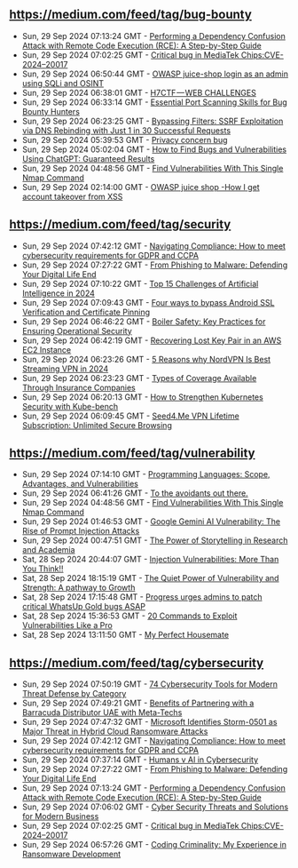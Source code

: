 ## https://medium.com/feed/tag/bug-bounty
- Sun, 29 Sep 2024 07:13:24 GMT - [Performing a Dependency Confusion Attack with Remote Code Execution (RCE): A Step-by-Step Guide](https://freedium.cfd/https://medium.com/p/8d6055aa53e4)
- Sun, 29 Sep 2024 07:02:25 GMT - [Critical bug in MediaTek Chips:CVE-2024–20017](https://freedium.cfd/https://medium.com/p/6e955ad56923)
- Sun, 29 Sep 2024 06:50:44 GMT - [OWASP juice-shop login as an admin using SQLi and OSINT](https://freedium.cfd/https://medium.com/p/90c4abc4322b)
- Sun, 29 Sep 2024 06:38:01 GMT - [H7CTF — WEB CHALLENGES](https://freedium.cfd/https://medium.com/p/db1883775dfd)
- Sun, 29 Sep 2024 06:33:14 GMT - [Essential Port Scanning Skills for Bug Bounty Hunters](https://freedium.cfd/https://medium.com/p/f0e09f3612ce)
- Sun, 29 Sep 2024 06:23:25 GMT - [Bypassing Filters: SSRF Exploitation via DNS Rebinding with Just 1 in 30 Successful Requests](https://freedium.cfd/https://medium.com/p/2fdc3a9cfd7d)
- Sun, 29 Sep 2024 05:39:53 GMT - [Privacy concern bug](https://freedium.cfd/https://medium.com/p/72b30aead215)
- Sun, 29 Sep 2024 05:02:04 GMT - [How to Find Bugs and Vulnerabilities Using ChatGPT: Guaranteed Results](https://freedium.cfd/https://medium.com/p/3b630fae4691)
- Sun, 29 Sep 2024 04:48:56 GMT - [Find Vulnerabilities With This Single Nmap Command](https://freedium.cfd/https://medium.com/p/a4476c16c82c)
- Sun, 29 Sep 2024 02:14:00 GMT - [OWASP juice shop -How I get account takeover from XSS](https://freedium.cfd/https://medium.com/p/ae3cfc978381)

## https://medium.com/feed/tag/security
- Sun, 29 Sep 2024 07:42:12 GMT - [Navigating Compliance: How to meet cybersecurity requirements for GDPR and CCPA](https://freedium.cfd/https://medium.com/p/2e5205671a66)
- Sun, 29 Sep 2024 07:27:22 GMT - [From Phishing to Malware: Defending Your Digital Life End](https://freedium.cfd/https://medium.com/p/e58de60c9049)
- Sun, 29 Sep 2024 07:10:22 GMT - [Top 15 Challenges of Artificial Intelligence in 2024](https://freedium.cfd/https://medium.com/p/983f5f1ed1f6)
- Sun, 29 Sep 2024 07:09:43 GMT - [Four ways to bypass Android SSL Verification and Certificate Pinning](https://freedium.cfd/https://medium.com/p/97f3abc2ef4c)
- Sun, 29 Sep 2024 06:46:22 GMT - [Boiler Safety: Key Practices for Ensuring Operational Security](https://freedium.cfd/https://medium.com/p/0213a8776b97)
- Sun, 29 Sep 2024 06:42:19 GMT - [Recovering Lost Key Pair in an AWS EC2 Instance](https://freedium.cfd/https://medium.com/p/f2ffd4f5843a)
- Sun, 29 Sep 2024 06:23:26 GMT - [5 Reasons why NordVPN Is Best Streaming VPN in 2024](https://freedium.cfd/https://medium.com/p/8bd3abfd31b4)
- Sun, 29 Sep 2024 06:23:23 GMT - [Types of Coverage Available Through Insurance Companies](https://freedium.cfd/https://medium.com/p/f4958ab174d5)
- Sun, 29 Sep 2024 06:20:13 GMT - [How to Strengthen Kubernetes Security with Kube-bench](https://freedium.cfd/https://medium.com/p/86a2093e5639)
- Sun, 29 Sep 2024 06:09:45 GMT - [Seed4.Me VPN Lifetime Subscription: Unlimited Secure Browsing](https://freedium.cfd/https://medium.com/p/496e91900ae2)

## https://medium.com/feed/tag/vulnerability
- Sun, 29 Sep 2024 07:14:10 GMT - [Programming Languages: Scope, Advantages, and Vulnerabilities](https://freedium.cfd/https://medium.com/p/efefd580d85a)
- Sun, 29 Sep 2024 06:41:26 GMT - [To the avoidants out there.](https://freedium.cfd/https://medium.com/p/5ed96363241b)
- Sun, 29 Sep 2024 04:48:56 GMT - [Find Vulnerabilities With This Single Nmap Command](https://freedium.cfd/https://medium.com/p/a4476c16c82c)
- Sun, 29 Sep 2024 01:46:53 GMT - [Google Gemini AI Vulnerability: The Rise of Prompt Injection Attacks](https://freedium.cfd/https://medium.com/p/8d2c48a65210)
- Sun, 29 Sep 2024 00:47:51 GMT - [The Power of Storytelling in Research and Academia](https://freedium.cfd/https://medium.com/p/3885f393b869)
- Sat, 28 Sep 2024 20:44:07 GMT - [Injection Vulnerabilities: More Than You Think!! ](https://freedium.cfd/https://medium.com/p/e926332d4907)
- Sat, 28 Sep 2024 18:15:19 GMT - [The Quiet Power of Vulnerability and Strength: A pathway to Growth](https://freedium.cfd/https://medium.com/p/73f4c817e87b)
- Sat, 28 Sep 2024 17:15:48 GMT - [Progress urges admins to patch critical WhatsUp Gold bugs ASAP](https://freedium.cfd/https://medium.com/p/71234ef898bd)
- Sat, 28 Sep 2024 15:36:53 GMT - [20 Commands to Exploit Vulnerabilities Like a Pro](https://freedium.cfd/https://medium.com/p/1145291df899)
- Sat, 28 Sep 2024 13:11:50 GMT - [My Perfect Housemate](https://freedium.cfd/https://medium.com/p/ea4ee739a2b1)

## https://medium.com/feed/tag/cybersecurity
- Sun, 29 Sep 2024 07:50:19 GMT - [74 Cybersecurity Tools for Modern Threat Defense by Category](https://freedium.cfd/https://medium.com/p/43a970c20baa)
- Sun, 29 Sep 2024 07:49:21 GMT - [Benefits of Partnering with a Barracuda Distributor UAE with Meta-Techs](https://freedium.cfd/https://medium.com/p/b0cead5e8688)
- Sun, 29 Sep 2024 07:47:32 GMT - [Microsoft Identifies Storm-0501 as Major Threat in Hybrid Cloud Ransomware Attacks](https://freedium.cfd/https://medium.com/p/26ffc5c67ae4)
- Sun, 29 Sep 2024 07:42:12 GMT - [Navigating Compliance: How to meet cybersecurity requirements for GDPR and CCPA](https://freedium.cfd/https://medium.com/p/2e5205671a66)
- Sun, 29 Sep 2024 07:37:14 GMT - [Humans v AI in Cybersecurity](https://freedium.cfd/https://medium.com/p/52709be27111)
- Sun, 29 Sep 2024 07:27:22 GMT - [From Phishing to Malware: Defending Your Digital Life End](https://freedium.cfd/https://medium.com/p/e58de60c9049)
- Sun, 29 Sep 2024 07:13:24 GMT - [Performing a Dependency Confusion Attack with Remote Code Execution (RCE): A Step-by-Step Guide](https://freedium.cfd/https://medium.com/p/8d6055aa53e4)
- Sun, 29 Sep 2024 07:06:02 GMT - [Cyber Security Threats and Solutions for Modern Business](https://freedium.cfd/https://medium.com/p/c11063673f16)
- Sun, 29 Sep 2024 07:02:25 GMT - [Critical bug in MediaTek Chips:CVE-2024–20017](https://freedium.cfd/https://medium.com/p/6e955ad56923)
- Sun, 29 Sep 2024 06:57:26 GMT - [Coding Criminality: My Experience in Ransomware Development](https://freedium.cfd/https://medium.com/p/55f7d61c06b4)

